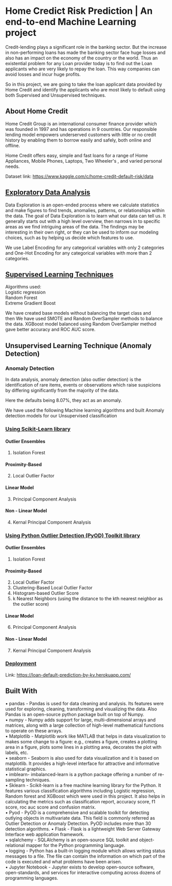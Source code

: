 # Home Credict Risk Prediction | An end-to-end Machine Learning project

Credit-lending plays a significant role in the banking sector. But the increase in non-performing loans has made the banking sector face huge losses and also has an impact on the economy of the country or the world. Thus an existential problem for any Loan provider today is to find out the Loan applicants who are very likely to repay the loan. This way companies can avoid losses and incur huge profits. 

So in this project, we are going to take the loan applicant data provided by Home Credit and identify the applicants who are most likely to default using both Supervised and Unsupervised techniques.

## About Home Credit 

Home Credit Group is an international consumer finance provider which was founded in 1997 and has operations in 9 countries. Our responsible lending model empowers underserved customers with little or no credit history by enabling them to borrow easily and safely, both online and offline. 

Home Credit offers easy, simple and fast loans for a range of Home Appliances, Mobile Phones, Laptops, Two Wheeler's , and varied personal needs. 

Dataset link: https://www.kaggle.com/c/home-credit-default-risk/data

## [Exploratory Data Analysis](https://github.com/keerthivasinikv/Home-Credit-Risk-Prediction/blob/master/EDA.ipynb)

Data Exploration is an open-ended process where we calculate statistics and make figures to find trends, anomalies, patterns, or relationships within the data. The goal of Data Exploration is to learn what our data can tell us. It generally starts out with a high level overview, then narrows in to specific areas as we find intriguing areas of the data. The findings may be interesting in their own right, or they can be used to inform our modeling choices, such as by helping us decide which features to use.

We use Label Encoding for any categorical variables with only 2 categories and One-Hot Encoding for any categorical variables with more than 2 categories.

## [Supervised Learning Techniques](https://github.com/keerthivasinikv/Home-Credit-Risk-Prediction/blob/master/Unsupervised%20using%20Scikit.ipynb)

Algorithms used: <br>
Logistic regression <br>
Random Forest <br>
Extreme Gradient Boost

We have created base models without balancing the target class and then We have used SMOTE and Random OverSampler methods to balance the data.
XGBoost model balanced using Random OverSampler method gave better accuracy and ROC AUC score.

## Unsupervised Learning Technique (Anomaly Detection)

### Anomaly Detection

In data analysis, anomaly detection (also outlier detection) is the identification of rare items, events or observations which raise suspicions by differing significantly from the majority of the data.

Here the defaults being 8.07%, they act as an anomaly.

We have used the following Machine learning algorithms and built Anomaly detection models for our Unsupervised classification

### [Using Scikit-Learn library](https://github.com/keerthivasinikv/Home-Credit-Risk-Prediction/blob/master/Unsupervised%20using%20Scikit.ipynb)

#### Outlier Ensembles <br>
1) Isolation Forest

#### Proximity-Based <br>
2) Local Outlier Factor <br>

#### Linear Model <br>
3) Principal Component Analysis

#### Non - Linear Model <br>
4) Kernal Principal Component Analysis


### [Using Python Outlier Detection (PyOD) Toolkit library](https://github.com/keerthivasinikv/Home-Credit-Risk-Prediction/blob/master/Unsupervised%20using%20PyOD.ipynb) 

#### Outlier Ensembles <br>
1) Isolation Forest

#### Proximity-Based <br>
2) Local Outlier Factor <br>
3) Clustering-Based Local Outlier Factor <br>
4) Histogram-based Outlier Score <br>
5) k Nearest Neighbors (using the distance to the kth nearest neighbor as the outlier score)

#### Linear Model <br>
6) Principal Component Analysis

#### Non - Linear Model <br>
7) Kernal Principal Component Analysis

### [Deployment](https://github.com/keerthivasinikv/Home-Credit-Risk-Prediction/tree/master/Web%20app)

Link: https://loan-default-prediction-by-kv.herokuapp.com/

## Built With
•	pandas - Pandas is used for data cleaning and analysis. Its features were used for exploring, cleaning, transforming and visualizing the data. Also Pandas is an open-source python package built on top of Numpy. <br>
•	numpy - Numpy adds support for large, multi-dimensional arrays and matrices, along with a large collection of high-level mathematical functions to operate on these arrays.<br>
•	Matplotlib - Matplotlib work like MATLAB that helps in data visualization to makes some change to a figure: e.g., creates a figure, creates a plotting area in a figure, plots some lines in a plotting area, decorates the plot with labels, etc.<br>
•	seaborn - Seaborn is also used for data visualization and it is based on matplotlib. It provides a high-level interface for attractive and informative statistical graphics.<br>
•	imblearn- imbalanced-learn is a python package offering a number of re-sampling techniques.<br>
•	Sklearn - Scikit-learn is a free machine learning library for the Python. It features various classification algorithms including Logistic regression, Random forest and XGBoost which were used in this project. It also helps in calculating the metrics such as classification report, accuracy score, f1 score, roc auc score and confusion matrix.<br>
•	Pyod - PyOD is a comprehensive and scalable toolkit for detecting outlying objects in multivariate data. This field is commonly referred as Outlier Detection or Anomaly Detection. PyOD includes more than 30 detection algorithms.
•	Flask - Flask is a lightweight Web Server Gateway Interface web application framework.<br>
•	sqlalchemy - SQLAlchemy is an open-source SQL toolkit and object-relational mapper for the Python programming language.<br>
•	logging - Python has a built-in logging module which allows writing status messages to a file. The file can contain the information on which part of the code is executed and what problems have been arisen.<br>
•	Jupyter Notebook - Jupyter exists to develop open-source software, open-standards, and services for interactive computing across dozens of programming languages.
